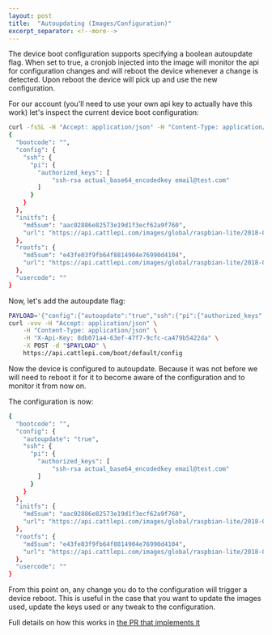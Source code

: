 ```yaml
---
layout: post
title:  "Autoupdating (Images/Configuration)"
excerpt_separator: <!--more-->
---
```

The device boot configuration supports specifying a boolean autoupdate flag. When set to true, a cronjob injected into the image will monitor the api for configuration changes and will reboot the device whenever a change is detected. Upon reboot the device will pick up and use the new configuration.  

<!--more-->

For our account (you'll need to use your own api key to actually have this work) let's inspect the current device boot configuration:
```bash
curl -fsSL -H "Accept: application/json" -H "Content-Type: application/json" -H "X-Api-Key: 8db071a4-63ef-47f7-9cfc-ca479b5422da" https://api.cattlepi.com/boot/default/config | jq .
{
  "bootcode": "",
  "config": {
    "ssh": {
      "pi": {
        "authorized_keys": [
            "ssh-rsa actual_base64_encodedkey email@test.com"
        ]
      }
    }
  },
  "initfs": {
    "md5sum": "aac02886e82573e19d1f3ecf62a9f760",
    "url": "https://api.cattlepi.com/images/global/raspbian-lite/2018-06-29/v7/initramfs.tgz"
  },
  "rootfs": {
    "md5sum": "e43fe03f9fb64f8814904e76990d4104",
    "url": "https://api.cattlepi.com/images/global/raspbian-lite/2018-06-29/v7/rootfs.sqsh"
  },
  "usercode": ""
}
```

Now, let's add the autoupdate flag:
```bash
PAYLOAD='{"config":{"autoupdate":"true","ssh":{"pi":{"authorized_keys":["'$(head -1 $HOME/.ssh/id_rsa.pub)'"]}}},"initfs":{"md5sum":"aac02886e82573e19d1f3ecf62a9f760","url":"https://api.cattlepi.com/images/global/raspbian-lite/2018-06-29/v7/initramfs.tgz"},"rootfs":{"md5sum": "e43fe03f9fb64f8814904e76990d4104","url": "https://api.cattlepi.com/images/global/raspbian-lite/2018-06-29/v7/rootfs.sqsh"}}'
curl -vvv -H "Accept: application/json" \
    -H "Content-Type: application/json" \
    -H "X-Api-Key: 8db071a4-63ef-47f7-9cfc-ca479b5422da" \
    -X POST -d "$PAYLOAD" \
    https://api.cattlepi.com/boot/default/config
```

Now the device is configured to autoupdate. Because it was not before we will need to reboot it for it to become aware of the configuration and to monitor it from now on. 

The configuration is now:
```bash
{
  "bootcode": "",
  "config": {
    "autoupdate": "true",
    "ssh": {
      "pi": {
        "authorized_keys": [
            "ssh-rsa actual_base64_encodedkey email@test.com"
        ]
      }
    }
  },
  "initfs": {
    "md5sum": "aac02886e82573e19d1f3ecf62a9f760",
    "url": "https://api.cattlepi.com/images/global/raspbian-lite/2018-06-29/v7/initramfs.tgz"
  },
  "rootfs": {
    "md5sum": "e43fe03f9fb64f8814904e76990d4104",
    "url": "https://api.cattlepi.com/images/global/raspbian-lite/2018-06-29/v7/rootfs.sqsh"
  },
  "usercode": ""
}
```

From this point on, any change you do to the configuration will trigger a device reboot. This is useful in the case that you want to update the images used, update the keys used or any tweak to the configuration.

Full details on how this works in [the PR that implements it](https://github.com/cattlepi/cattlepi/pull/25)
